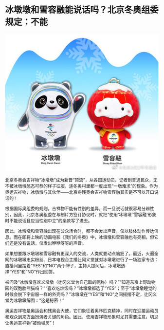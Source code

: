 # 冰墩墩和雪容融能说话吗？北京冬奥组委规定：不能
![img](01.assets/9491-10f2d93678ca0f998c67635094914113-16444018978962.jpg)

北京冬奥会吉祥物“冰墩墩”成为新晋“顶流”，从各国运动员、记者到普通民众，无不被冰墩墩憨态可恭的样子征服，连冬奥村里都一度出现“一墩难求”的现象。作为奥运吉祥物，冰墩墩与其伙伴——北京冬残奥会吉祥物雪容融其实是不可以开口说话的！

根据国际奥组委的规则，吉祥物不能有性别的差异。而一旦说话就很容易分辨性别，因此，北京冬奥组委在与制片方签订协议时，就把“使用‘冰墩墩’‘雪容融’形象时不能说话且应当性别中立”的条款写了进去。

因此，冰墩墩和雪容融出现在公众场合时，都不会发出声音，仅以肢体动作传达信息。而在即将上映的动画电影《我们的冬奥》中，冰墩墩和雪容融也有亮相，但它们还是没有说话，仅发出咿咿呀呀的声音。

如果想要跟冰墩墩和雪容融有更深入的交流，人类就要动点脑筋了。最近，火遍全网的冰墩墩忠实粉丝、日本电视台主播辻冈义堂就对冰墩墩进行了一场独家专访：直播间里摆着“YES”和“NO”两个牌子，主持人提问后，冰墩墩选择“YES”和“NO”作出回答。

被问及“冰墩墩喜欢义墩墩（辻冈义堂为自己取的昵称）吗？”“知道东京上野动物园的双胞胎熊猫吗？”“喜欢吃炒饭吗？”冰墩墩都选了“YES”；至于“冰墩墩睡觉的时候会脱下宇宙服一样的外壳吗？”冰墩墩在“YES”和“NO”之间摇摆不定，辻冈义堂为冰墩墩解围：“这是秘密！”

奥运吉祥物是奥运会和残奥会大使，它们象征着奥林匹克精神，同时在迎接运动员和观众到来方面扮演者关键的角色。因此，使用吉祥物形象时尤其需要注意，切忌让奥运吉祥物“被动塌房”！
